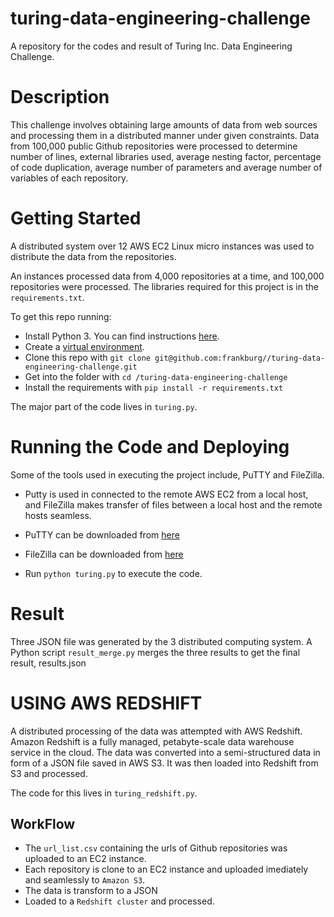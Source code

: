 # turing-data-engineering-challenge
A repository for the codes and result of Turing Inc. Data Engineering Challenge. 

# Description
This challenge involves obtaining large amounts of data from web sources and processing them in a distributed manner under given constraints. Data from 100,000 public Github repositories were processed to determine number of lines, external libraries used, average nesting factor, percentage of code duplication, average number of parameters and average number of variables of each repository.

# Getting Started
A distributed system over 12 AWS EC2 Linux micro instances was used to distribute the data from the repositories. 

An instances processed data from 4,000 repositories at a time, and 100,000 repositories were processed.
The libraries required for this project is in the `requirements.txt`. 

To get this repo running:

* Install Python 3.  You can find instructions [here](https://wiki.python.org/moin/BeginnersGuide/Download).
* Create a [virtual environment](https://docs.python.org/3/library/venv.html).
* Clone this repo with `git clone git@github.com:frankburg//turing-data-engineering-challenge.git`
* Get into the folder with `cd /turing-data-engineering-challenge`
* Install the requirements with `pip install -r requirements.txt`



The major part of the code lives in `turing.py`.


# Running the Code and Deploying
Some of the tools used in executing the project include, PuTTY and  FileZilla. 
* Putty is used in connected to the remote AWS EC2 from a local host, and FileZilla makes transfer of files between a local host and the remote hosts seamless. 
* PuTTY can be downloaded from [here](https://www.putty.org/) 
* FileZilla can be downloaded from [here](https://filezilla-project.org/download.php) 


* Run `python turing.py` to execute the code. 


 # Result
Three JSON file was generated by the 3 distributed computing system. A Python script `result_merge.py` merges the three results to get the final result, results.json 

# USING AWS REDSHIFT

A distributed processing of the data was attempted with AWS Redshift. Amazon Redshift is a fully managed, petabyte-scale data warehouse service in the cloud.  The data was converted into a semi-structured data in form of a JSON file saved in AWS S3. It was then loaded into Redshift from S3 and processed.


The code for this lives in `turing_redshift.py`.

## WorkFlow
* The `url_list.csv` containing the urls of Github repositories was uploaded to an EC2 instance.
* Each repository is clone to an EC2 instance and uploaded imediately and seamlessly to `Amazon S3`. 
* The data is transform to a JSON
* Loaded to a `Redshift cluster` and processed.

